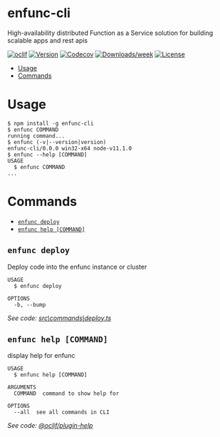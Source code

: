 enfunc-cli
==========

High-availability distributed Function as a Service solution for building scalable apps and rest apis

[![oclif](https://img.shields.io/badge/cli-oclif-brightgreen.svg)](https://oclif.io)
[![Version](https://img.shields.io/npm/v/enfunc-cli.svg)](https://npmjs.org/package/enfunc-cli)
[![Codecov](https://codecov.io/gh/enteam/enfunc-cli/branch/master/graph/badge.svg)](https://codecov.io/gh/enteam/enfunc-cli)
[![Downloads/week](https://img.shields.io/npm/dw/enfunc-cli.svg)](https://npmjs.org/package/enfunc-cli)
[![License](https://img.shields.io/npm/l/enfunc-cli.svg)](https://github.com/enteam/enfunc-cli/blob/master/package.json)

<!-- toc -->
* [Usage](#usage)
* [Commands](#commands)
<!-- tocstop -->
# Usage
<!-- usage -->
```sh-session
$ npm install -g enfunc-cli
$ enfunc COMMAND
running command...
$ enfunc (-v|--version|version)
enfunc-cli/0.0.0 win32-x64 node-v11.1.0
$ enfunc --help [COMMAND]
USAGE
  $ enfunc COMMAND
...
```
<!-- usagestop -->
# Commands
<!-- commands -->
* [`enfunc deploy`](#enfunc-deploy)
* [`enfunc help [COMMAND]`](#enfunc-help-command)

## `enfunc deploy`

Deploy code into the enfunc instance or cluster

```
USAGE
  $ enfunc deploy

OPTIONS
  -b, --bump
```

_See code: [src\commands\deploy.ts](https://github.com/enteam/enfunc-cli/blob/v0.0.0/src\commands\deploy.ts)_

## `enfunc help [COMMAND]`

display help for enfunc

```
USAGE
  $ enfunc help [COMMAND]

ARGUMENTS
  COMMAND  command to show help for

OPTIONS
  --all  see all commands in CLI
```

_See code: [@oclif/plugin-help](https://github.com/oclif/plugin-help/blob/v2.1.4/src\commands\help.ts)_
<!-- commandsstop -->
